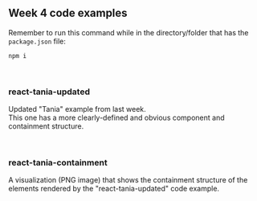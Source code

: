 ## Week 4 code examples

Remember to run this command while in the directory/folder that has the `package.json` file:

```
npm i
```

<br>

### react-tania-updated

Updated "Tania" example from last week.  
This one has a more clearly-defined and obvious component and containment structure.  

<br>

### react-tania-containment

A visualization (PNG image) that shows the containment structure of the elements rendered by the "react-tania-updated" code example. 

<br>

